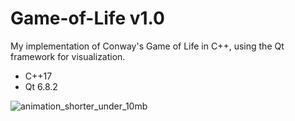# Game-of-Life v1.0
My implementation of Conway's Game of Life in C++, using the Qt framework for visualization.
- C++17
- Qt 6.8.2

![animation_shorter_under_10mb](https://github.com/user-attachments/assets/7547bbae-2cf4-4507-b5c8-9cdd0c3df38a)
